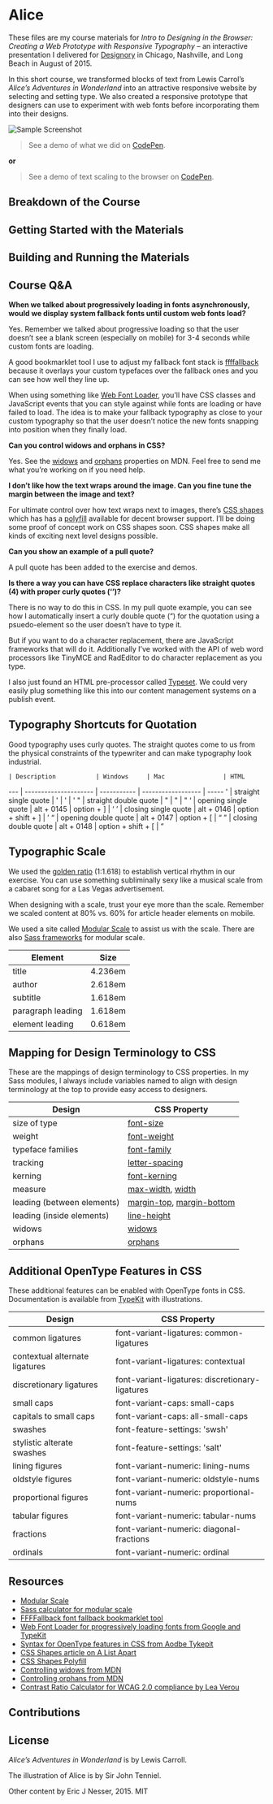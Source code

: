 ﻿# Alice

These files are my course materials for *Intro to Designing in the Browser: Creating a Web Prototype with Responsive Typography* – an interactive presentation I delivered for [Designory](http://www.designory.com) in Chicago, Nashville, and Long Beach in August of 2015.

In this short course, we transformed blocks of text from Lewis Carrol’s *Alice’s Adventures in Wonderland* into an attractive responsive website by selecting and setting type. We also created a responsive prototype that designers can use to experiment with web fonts before incorporating them into their designs.

![Sample Screenshot](https://cloud.githubusercontent.com/assets/5659221/9574744/4b4938ea-4f8f-11e5-91f7-82de3b3a8d90.png)

> See a demo of what we did on [CodePen](http://codepen.io/enesser/pen/JdgKjX).

**or**

> See a demo of text scaling to the browser on [CodePen](http://codepen.io/enesser/pen/LpPpJy).

## Breakdown of the Course

## Getting Started with the Materials

## Building and Running the Materials

## Course Q&A

**When we talked about progressively loading in fonts asynchronously, would we display system fallback fonts until custom web fonts load?**

Yes. Remember we talked about progressive loading so that the user doesn’t see a blank screen (especially on mobile) for 3-4 seconds while  custom fonts are loading.

A good bookmarklet tool I use to adjust my fallback font stack is [ffffallback](http://ffffallback.com/) because it overlays your custom typefaces over the fallback ones and you can see how well they line up.

When using something like [Web Font Loader](https://github.com/typekit/webfontloader), you’ll have CSS classes and JavaScript events that you can style against while fonts are loading or have failed to load. The idea is to make your fallback typography as close to your custom typography so that the user doesn’t notice the new fonts snapping into position when they finally load.

**Can you control widows and orphans in CSS?**

Yes. See the [widows](https://developer.mozilla.org/en-US/docs/Web/CSS/widows) and [orphans](https://developer.mozilla.org/en-US/docs/Web/CSS/orphans) properties on MDN. Feel free to send me what you’re working on if you need help.

**I don’t like how the text wraps around the image. Can you fine tune the margin between the image and text?**

For ultimate control over how text wraps next to images, there’s [CSS shapes](http://alistapart.com/article/css-shapes-101) which has has a [polyfill](http://codepen.io/adobe/details/3b079a5671f21d140f47ffce3801ddfa/) available for decent browser support. I’ll be doing some proof of concept work on CSS shapes soon. CSS shapes make all kinds of exciting next level designs possible.

**Can you show an example of a pull quote?**

A pull quote has been added to the exercise and demos.

**Is there a way you can have CSS replace characters like straight quotes (4) with proper curly quotes (‘’)?**

There is no way to do this in CSS. In my pull quote example, you can see how I automatically insert a curly double quote (“) for the quotation using a psuedo-element so the user doesn’t have to type it.

But if you want to do a character replacement, there are JavaScript frameworks that will do it. Additionally I’ve worked with the API of web word processors like TinyMCE and RadEditor to do character replacement as you type.

I also just found an HTML pre-processor called [Typeset](https://github.com/davidmerfield/typeset). We could very easily plug something like this into our content management systems on a publish event.

## Typography Shortcuts for Quotation

Good typography uses curly quotes. The straight quotes come to us from the physical constraints of the typewriter and can make typography look industrial.

    | Description           | Windows     | Mac                | HTML
--- | --------------------- | ----------- | ------------------ | -----
'   | straight single quote | '           | '                  | '
"   | straight double quote | "           | "                  | "
‘   | opening single quote  | alt + 0145  | option + ]         | &lsquo;
’   | closing single quote  | alt + 0146  | option + shift + ] | &rsquo;
“   | opening double quote  | alt + 0147  | option + [         | &ldquo;
”   | closing double quote  | alt + 0148  | option + shift + [ | &rdquo;

## Typographic Scale

We used the [golden ratio](https://en.wikipedia.org/wiki/Golden_ratio) (1:1.618) to establish vertical rhythm in our exercise. You can use something subliminally sexy like a musical scale from a cabaret song for a Las Vegas advertisement.

When designing with a scale, trust your eye more than the scale. Remember we scaled content at 80% vs. 60% for article header elements on mobile.

We used a site called [Modular Scale](http://www.modularscale.com/) to assist us with the scale. There are also [Sass frameworks](https://github.com/modularscale/modularscale-sass) for modular scale.

Element              | Size
-------------------- | ----------------------------
title                | 4.236em
author               | 2.618em
subtitle             | 1.618em
paragraph leading    | 1.618em
element leading      | 0.618em

## Mapping for Design Terminology to CSS

These are the mappings of design terminology to CSS properties. In my Sass modules, I always include variables named to align with design terminology at the top to provide easy access to designers.

Design                     | CSS Property
-------------------------- | ------------------------------------
size of type               | [font-size](https://developer.mozilla.org/en-US/docs/Web/CSS/font-size)
weight                     | [font-weight](https://developer.mozilla.org/en-US/docs/Web/CSS/font-weight)
typeface families          | [font-family](https://developer.mozilla.org/en-US/docs/Web/CSS/font-family)
tracking                   | [letter-spacing](https://developer.mozilla.org/en-US/docs/Web/CSS/letter-spacing)
kerning                    | [font-kerning](https://developer.mozilla.org/en-US/docs/Web/CSS/font-kerning)
measure                    | [max-width](https://developer.mozilla.org/en-US/docs/Web/CSS/max-width), [width](https://developer.mozilla.org/en-US/docs/Web/CSS/width)
leading (between elements) | [margin-top](https://developer.mozilla.org/en-US/docs/Web/CSS/margin), [margin-bottom](https://developer.mozilla.org/en-US/docs/Web/CSS/margin)
leading (inside elements)  | [line-height](https://developer.mozilla.org/en-US/docs/Web/CSS/line-height)
widows                     | [widows](https://developer.mozilla.org/en-US/docs/Web/CSS/widows)
orphans                    | [orphans](https://developer.mozilla.org/en-US/docs/Web/CSS/orphans)

## Additional OpenType Features in CSS

These additional features can be enabled with OpenType fonts in CSS. Documentation is available from [TypeKit](http://help.typekit.com/customer/portal/articles/1789736-syntax-for-opentype-features-in-css) with illustrations.

Design                         | CSS Property
------------------------------ | ------------------------------------------------
common ligatures               | font-variant-ligatures: common-ligatures
contextual alternate ligatures | font-variant-ligatures: contextual
discretionary ligatures        | font-variant-ligatures: discretionary-ligatures
small caps                     | font-variant-caps: small-caps
capitals to small caps         | font-variant-caps: all-small-caps
swashes                        | font-feature-settings: 'swsh'
stylistic alterate swashes     | font-feature-settings: 'salt'
lining figures                 | font-variant-numeric: lining-nums
oldstyle figures               | font-variant-numeric: oldstyle-nums
proportional figures           | font-variant-numeric: proportional-nums
tabular figures                | font-variant-numeric: tabular-nums
fractions                      | font-variant-numeric: diagonal-fractions
ordinals                       | font-variant-numeric: ordinal

## Resources

* [Modular Scale](http://www.modularscale.com/)
* [Sass calculator for modular scale](https://github.com/modularscale/modularscale-sass)
* [FFFFallback font fallback bookmarklet tool](http://ffffallback.com/)
* [Web Font Loader for progressively loading fonts from Google and TypeKit](https://github.com/typekit/webfontloader)
* [Syntax for OpenType features in CSS from Aodbe Tykepit](http://help.typekit.com/customer/portal/articles/1789736-syntax-for-opentype-features-in-css)
* [CSS Shapes article on A List Apart](http://alistapart.com/article/css-shapes-101)
* [CSS Shapes Polyfill](http://codepen.io/adobe/details/3b079a5671f21d140f47ffce3801ddfa/)
* [Controlling widows from MDN](https://developer.mozilla.org/en-US/docs/Web/CSS/widows)
* [Controlling orphans from MDN](https://developer.mozilla.org/en-US/docs/Web/CSS/orphans)
* [Contrast Ratio Calculator for WCAG 2.0 compliance by Lea Verou](http://leaverou.github.io/contrast-ratio/)

## Contributions

## License

*Alice’s Adventures in Wonderland* is by Lewis Carroll. 

The illustration of Alice is by Sir John Tenniel.

Other content by Eric J Nesser, 2015. MIT